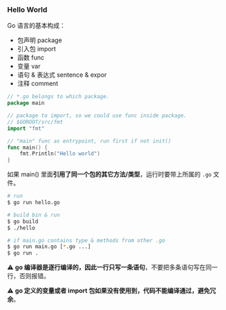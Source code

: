 ### Hello World

Go 语言的基本构成：

- 包声明 package
- 引入包 import
- 函数 func
- 变量 var
- 语句 & 表达式 sentence & expor
- 注释 comment

```go
// *.go belongs to which package.
package main

// package to import, so we could use func inside package.
// $GOROOT/src/fmt
import "fmt"

// "main" func as entrypoint, run first if not init()
func main() {
	fmt.Println("Hello world")
}
```

如果 main() 里面**引用了同一个包的其它方法/类型**，运行时要带上所属的 `.go` 文件。

```bash
# run
$ go run hello.go

# build bin & run
$ go build
$ ./hello

# if main.go contains type & methods from other .go
$ go run main.go [*.go ...]
$ go run .
```

:warning: **go 编译器是逐行编译的，因此一行只写一条语句**，不要把多条语句写在同一行，否则报错。

:warning: **go 定义的变量或者 import 包如果没有使用到，代码不能编译通过，避免冗余**。